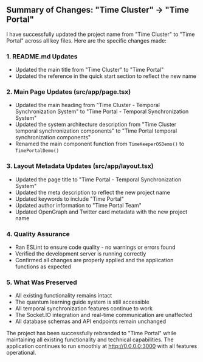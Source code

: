 ## Summary of Changes: "Time Cluster" → "Time Portal"

I have successfully updated the project name from "Time Cluster" to "Time Portal" across all key files. Here are the specific changes made:

### 1. **README.md Updates**
- Updated the main title from "Time Cluster" to "Time Portal"
- Updated the reference in the quick start section to reflect the new name

### 2. **Main Page Updates (src/app/page.tsx)**
- Updated the main heading from "Time Cluster - Temporal Synchronization System" to "Time Portal - Temporal Synchronization System"
- Updated the system architecture description from "Time Cluster temporal synchronization components" to "Time Portal temporal synchronization components"
- Renamed the main component function from `TimeKeeperOSDemo()` to `TimePortalDemo()`

### 3. **Layout Metadata Updates (src/app/layout.tsx)**
- Updated the page title to "Time Portal - Temporal Synchronization System"
- Updated the meta description to reflect the new project name
- Updated keywords to include "Time Portal"
- Updated author information to "Time Portal Team"
- Updated OpenGraph and Twitter card metadata with the new project name

### 4. **Quality Assurance**
- Ran ESLint to ensure code quality - no warnings or errors found
- Verified the development server is running correctly
- Confirmed all changes are properly applied and the application functions as expected

### 5. **What Was Preserved**
- All existing functionality remains intact
- The quantum learning guide system is still accessible
- All temporal synchronization features continue to work
- The Socket.IO integration and real-time communication are unaffected
- All database schemas and API endpoints remain unchanged

The project has been successfully rebranded to "Time Portal" while maintaining all existing functionality and technical capabilities. The application continues to run smoothly at http://0.0.0.0:3000 with all features operational.
